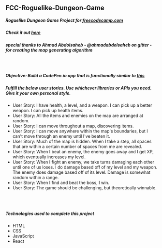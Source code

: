 ## FCC-Roguelike-Dungeon-Game
##### Roguelike Dungeon Game Project for [freecodecamp.com](https://www.freecodecamp.com/challenges/build-a-roguelike-dungeon-crawler-game)
##### Check it out [here](https://mot01.github.io/FCC-Rogue-Dungeon-Game/)
***special thanks to Ahmad Abdolsaheb - @ahmadabdolsaheb on gitter - for creating the map generating algorithm***

<br/>
<br/>

##### Objective: Build a CodePen.io app that is functionally similar to [this](https://codepen.io/FreeCodeCamp/full/PNJRyd/)
##### Fulfill the below user stories. Use whichever libraries or APIs you need. Give it your own personal style.
- User Story: I have health, a level, and a weapon. I can pick up a better weapon. I can pick up health items.
- User Story: All the items and enemies on the map are arranged at random.
- User Story: I can move throughout a map, discovering items.
- User Story: I can move anywhere within the map's boundaries, but I can't move through an enemy until I've beaten it.
- User Story: Much of the map is hidden. When I take a step, all spaces that are within a certain number of spaces from me are revealed.
- User Story: When I beat an enemy, the enemy goes away and I get XP, which eventually increases my level.
- User Story: When I fight an enemy, we take turns damaging each other until one of us loses. I do damage based off of my level and my weapon. The enemy does damage based off of its level. Damage is somewhat random within a range.
- User Story: When I find and beat the boss, I win.
- User Story: The game should be challenging, but theoretically winnable.

<br/>
<br/>

##### Technologies used to complete this project
- HTML
- CSS
- JavaScript
- React
